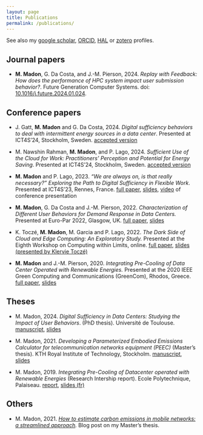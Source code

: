 ```yaml
---
layout: page
title: Publications
permalink: /publications/
---
```


See also my [google scholar](https://scholar.google.fr/citations?user=wh91g8QAAAAJ), [ORCID](https://orcid.org/0000-0001-9476-4682), [HAL](https://hal.science/search/index/?q=*&authIdPerson_i=742836) or [zotero](https://www.zotero.org/mema5) profiles.

## Journal papers
* **M. Madon**, G. Da Costa, and J.-M. Pierson, 2024.
_Replay with Feedback: How does the performance of HPC system impact user submission behavior?_.
Future Generation Computer Systems. 
doi: [10.1016/j.future.2024.01.024](https://doi.org/10.1016/j.future.2024.01.024).


## Conference papers
* J. Gatt, **M. Madon** and G. Da Costa, 2024.
_Digital sufficiency behaviors to deal with intermittent energy sources in a data center_.
Presented at ICT4S’24, Stockholm, Sweden.
[accepted version](https://hal.science/hal-04745218)
<!--  -->
* M. Nawshin Rahman, **M. Madon**, and P. Lago, 2024.
_Sufficient Use of the Cloud for Work: Practitioners’ Perception and Potential for Energy Saving_.
Presented at ICT4S’24, Stockholm, Sweden.
[accepted version](https://hal.science/hal-04745213)
<!--  -->
* **M. Madon** and P. Lago, 2023.
_“We are always on, is that really necessary?” Exploring the Path to Digital Sufficiency in Flexible Work_.
Presented at ICT4S’23, Rennes, France.
[full paper](https://doi.org/10.1109/ICT4S58814.2023.00012),
[slides](https://cloud.irit.fr/s/ZLshOq1uyGEJdwp), 
[video](https://www.youtube.com/watch?v=ImDeTAwyQcE&t=1756s) of conference presentation
<!--  -->
* **M. Madon**, G. Da Costa and J.-M. Pierson, 2022.
_Characterization of Different User Behaviors for Demand Response in Data Centers._
Presented at Euro-Par 2022, Glasgow, UK.
[full paper](https://hal.archives-ouvertes.fr/hal-03768237/document),
[slides](https://cloud.irit.fr/index.php/s/fifd5on4vFEJxQm)
<!--  -->
* K. Toczé, **M. Madon**, M. Garcia and P. Lago, 2022.
_The Dark Side of Cloud and Edge Computing: An Exploratory Study._
Presented at the Eighth Workshop on Computing within Limits, online.
[full paper](https://doi.org/10.21428/bf6fb269.9422c084),
[slides (presented by Klervie Toczé)](https://cloud.irit.fr/index.php/s/Jfl9hb4hjqm2Bvd)
<!--  -->
* **M. Madon** and J.-M. Pierson, 2020.
_Integrating Pre-Cooling of Data Center Operated with Renewable Energies._
Presented at the 2020 IEEE Green Computing and Communications (GreenCom), Rhodos, Greece.
[full paper](https://hal.archives-ouvertes.fr/hal-02970488),
[slides](https://cloud.irit.fr/index.php/s/LUUVCrSqKWTUwbp)

## Theses
* M. Madon, 2024.
_Digital Sufficiency in Data Centers: Studying the Impact of User Behaviors_. (PhD thesis).
Université de Toulouse.
[manuscript](https://theses.hal.science/tel-04675558v1/document),
[slides](/src/data/24-04-30_PhD_slides.pdf)
<!--  -->
*   M. Madon, 2021.
_Developing a Parameterized Embodied Emissions Calculator for telecommunication networks equipment (PEEC)_ (Master’s thesis). KTH Royal Institute of Technology, Stockholm.
[manuscript](http://urn.kb.se/resolve?urn=urn:nbn:se:kth:diva-292198),
[slides](https://cloud.irit.fr/index.php/s/AjpaPmbke7PnqFD)
<!--  -->
*   M. Madon, 2019.
_Integrating Pre-Cooling of Datacenter operated with Renewable Energies_ (Research Intership report). Ecole Polytechnique, Palaiseau.
[report](https://cloud.irit.fr/index.php/s/8IppNxx8mvEHnnM),
[slides (fr)](https://cloud.irit.fr/index.php/s/jjZ4TVfxbBKlHoH)

## Others

*   M. Madon, 2021.
_[How to estimate carbon emissions in mobile networks: a streamlined approach](https://www.ericsson.com/en/blog/2021/5/how-to-estimate-carbon-emissions-from-mobile-networks)._ 
Blog post on my Master’s thesis.